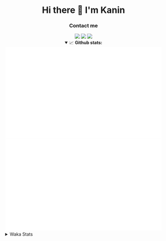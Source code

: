 <div align="center">
 <h1>Hi there 👋 I'm Kanin</h1>
 <h3>Contact me</h3>
 <a href="mailto:im@kanin.dev"><img src="https://img.shields.io/badge/gmail-%23D14836.svg?&style=for-the-badge&logo=gmail&logoColor=white"/></a>
 <a href="https://twitter.com/KaninDev"><img src="https://img.shields.io/badge/twitter-%231DA1F2.svg?&style=for-the-badge&logo=twitter&logoColor=white"/></a>
 <a href="https://www.linkedin.com/in/KaninDev"><img src="https://img.shields.io/badge/linkedin-%230077B5.svg?&style=for-the-badge&logo=linkedin&logoColor=white"/></a>
<details open>
  <summary>📈 <b>Github stats:</b></summary>
  <img src="https://github.com/Kanin/Kanin/blob/master/scripts/GitHubStats/generated/overview.svg"/>
  <img src="https://github.com/Kanin/Kanin/blob/master/scripts/GitHubStats/generated/languages.svg"/>
</details>
</div>

<details>
 <summary>Waka Stats</summary>

<!--START_SECTION:waka-->
![Profile Views](http://img.shields.io/badge/Profile%20Views-5-blue)

![Lines of code](https://img.shields.io/badge/From%20Hello%20World%20I%27ve%20Written-791143%20lines%20of%20code-blue)

**🐱 My Github Data** 

> 🏆 271 Contributions in the Year 2020
 > 
> 📦 4.3 kB Used in Github's Storage 
 > 
> 🚫 Not Opted to Hire
 > 
> 📜 6 Public Repositories
 > 
> 🔑 3 Private Repositories 

**I'm an Early 🐤** 

```text
🌞 Morning    94 commits     ███████░░░░░░░░░░░░░░░░░░   28.48% 
🌆 Daytime    107 commits    ████████░░░░░░░░░░░░░░░░░   32.42% 
🌃 Evening    72 commits     █████░░░░░░░░░░░░░░░░░░░░   21.82% 
🌙 Night      57 commits     ████░░░░░░░░░░░░░░░░░░░░░   17.27%

```
📅 **I'm Most Productive on Sunday** 

```text
Monday       66 commits     █████░░░░░░░░░░░░░░░░░░░░   20.0% 
Tuesday      40 commits     ███░░░░░░░░░░░░░░░░░░░░░░   12.12% 
Wednesday    49 commits     ███░░░░░░░░░░░░░░░░░░░░░░   14.85% 
Thursday     28 commits     ██░░░░░░░░░░░░░░░░░░░░░░░   8.48% 
Friday       31 commits     ██░░░░░░░░░░░░░░░░░░░░░░░   9.39% 
Saturday     47 commits     ███░░░░░░░░░░░░░░░░░░░░░░   14.24% 
Sunday       69 commits     █████░░░░░░░░░░░░░░░░░░░░   20.91%

```


📊 **This Week I Spent My Time On** 

```text
⌚︎ Time Zone: America/New_York

💬 Programming Languages: 
Python                   12 hrs 16 mins      ████████████░░░░░░░░░░░░░   51.35% 
JSX                      5 hrs 11 mins       █████░░░░░░░░░░░░░░░░░░░░   21.74% 
SCSS                     4 hrs 50 mins       █████░░░░░░░░░░░░░░░░░░░░   20.25% 
JavaScript               48 mins             ░░░░░░░░░░░░░░░░░░░░░░░░░   3.39% 
virtualenv               23 mins             ░░░░░░░░░░░░░░░░░░░░░░░░░   1.62%

🔥 Editors: 
PyCharm                  13 hrs              █████████████░░░░░░░░░░░░   54.38% 
IntelliJ                 10 hrs 54 mins      ███████████░░░░░░░░░░░░░░   45.62%

🐱‍💻 Projects: 
powerfnr                 6 hrs 37 mins       ███████░░░░░░░░░░░░░░░░░░   27.7% 
Naila.py                 6 hrs 34 mins       ███████░░░░░░░░░░░░░░░░░░   27.52% 
TomsBot                  6 hrs 25 mins       ██████░░░░░░░░░░░░░░░░░░░   26.86% 
Kanin                    3 hrs 44 mins       ████░░░░░░░░░░░░░░░░░░░░░   15.62% 
PowerRep                 27 mins             ░░░░░░░░░░░░░░░░░░░░░░░░░   1.95%

💻 Operating System: 
Linux                    23 hrs 54 mins      █████████████████████████   100.0%

```

**I Mostly Code in Python** 

```text
Python                   17 repos            ███████████████████░░░░░░   77.27% 
JavaScript               2 repos             ██░░░░░░░░░░░░░░░░░░░░░░░   9.09% 
Kotlin                   1 repos             █░░░░░░░░░░░░░░░░░░░░░░░░   4.55% 
HTML                     1 repos             █░░░░░░░░░░░░░░░░░░░░░░░░   4.55% 
Java                     1 repos             █░░░░░░░░░░░░░░░░░░░░░░░░   4.55%

```


**Timeline**

![Chart not found](https://github.com/Kanin/Kanin/blob/master/charts/bar_graph.png) 


<!--END_SECTION:waka-->
</details>
